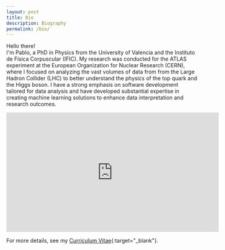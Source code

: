 ```yaml
---
layout: post
title: Bio
description: Biography
permalink: /bio/
---
```


Hello there! <br>
I'm Pablo, a PhD in Physics from the University of Valencia and the Instituto de Física Corpuscular (IFIC). My research was conducted for the ATLAS experiment at the European Organization for Nuclear Research (CERN), where I focused on analyzing the vast volumes of data from from the Large Hadron Collider (LHC) to better understand the physics of the top quark and the Higgs boson. I have a strong emphasis on software development tailored for data analysis and have developed substantial expertise in creating machine learning solutions to enhance data interpretation and research outcomes.


<div class="video-container">
    <iframe width="560" height="315" src="https://www.youtube.com/embed/9j992iV0GT8?si=fnHman0YFDjOungw&amp;start=23" title="YouTube video player" frameborder="0" allow="accelerometer; autoplay; clipboard-write; encrypted-media; gyroscope; picture-in-picture; web-share" referrerpolicy="strict-origin-when-cross-origin" allowfullscreen></iframe>
</div>


For more details, see my [Curriculum Vitae](bio/CV_ENG_.pdf){:target="_blank"}.

